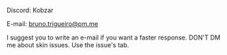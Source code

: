 Discord: Kobzar

E-mail: bruno.trigueiro@pm.me

I suggest you to write an e-mail if you want a faster response.
DON'T DM me about skin issues. Use the issue's tab.
